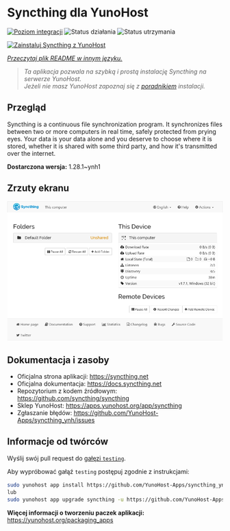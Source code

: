 <!--
To README zostało automatycznie wygenerowane przez <https://github.com/YunoHost/apps/tree/master/tools/readme_generator>
Nie powinno być ono edytowane ręcznie.
-->

# Syncthing dla YunoHost

[![Poziom integracji](https://apps.yunohost.org/badge/integration/syncthing)](https://ci-apps.yunohost.org/ci/apps/syncthing/)
![Status działania](https://apps.yunohost.org/badge/state/syncthing)
![Status utrzymania](https://apps.yunohost.org/badge/maintained/syncthing)

[![Zainstaluj Syncthing z YunoHost](https://install-app.yunohost.org/install-with-yunohost.svg)](https://install-app.yunohost.org/?app=syncthing)

*[Przeczytaj plik README w innym języku.](./ALL_README.md)*

> *Ta aplikacja pozwala na szybką i prostą instalację Syncthing na serwerze YunoHost.*  
> *Jeżeli nie masz YunoHost zapoznaj się z [poradnikiem](https://yunohost.org/install) instalacji.*

## Przegląd

Syncthing is a continuous file synchronization program. It synchronizes files between two or more computers in real time, safely protected from prying eyes. Your data is your data alone and you deserve to choose where it is stored, whether it is shared with some third party, and how it's transmitted over the internet.


**Dostarczona wersja:** 1.28.1~ynh1

## Zrzuty ekranu

![Zrzut ekranu z Syncthing](./doc/screenshots/screenshot1.png)

## Dokumentacja i zasoby

- Oficjalna strona aplikacji: <https://syncthing.net>
- Oficjalna dokumentacja: <https://docs.syncthing.net>
- Repozytorium z kodem źródłowym: <https://github.com/syncthing/syncthing>
- Sklep YunoHost: <https://apps.yunohost.org/app/syncthing>
- Zgłaszanie błędów: <https://github.com/YunoHost-Apps/syncthing_ynh/issues>

## Informacje od twórców

Wyślij swój pull request do [gałęzi `testing`](https://github.com/YunoHost-Apps/syncthing_ynh/tree/testing).

Aby wypróbować gałąź `testing` postępuj zgodnie z instrukcjami:

```bash
sudo yunohost app install https://github.com/YunoHost-Apps/syncthing_ynh/tree/testing --debug
lub
sudo yunohost app upgrade syncthing -u https://github.com/YunoHost-Apps/syncthing_ynh/tree/testing --debug
```

**Więcej informacji o tworzeniu paczek aplikacji:** <https://yunohost.org/packaging_apps>
